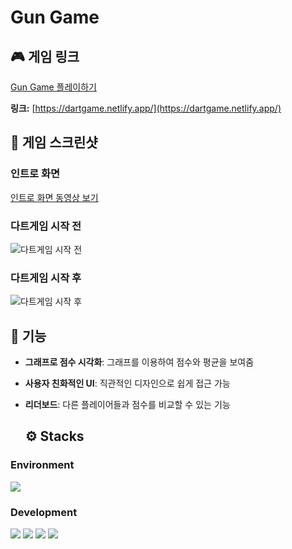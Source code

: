 # Gun Game

## 🎮 게임 링크

[Gun Game 플레이하기](https://dartgame.netlify.app/)

**링크:** [https://dartgame.netlify.app/](https://dartgame.netlify.app/)


## 📸 게임 스크린샷

### 인트로 화면
[인트로 화면 동영상 보기](https://github.com/user-attachments/assets/d518c2d1-9183-402b-a85a-2130fc3955ea)

### 다트게임 시작 전
![다트게임 시작 전](https://github.com/user-attachments/assets/b533e451-eca6-4f48-97a3-d8a7a13d1ac6)

### 다트게임 시작 후
![다트게임 시작 후](https://github.com/user-attachments/assets/b9fd22e1-aeb5-4975-9ba7-c4913b860c9f)

## 🚀 기능
- **그래프로 점수 시각화**: 그래프를 이용하여 점수와 평균을 보여줌
- **사용자 친화적인 UI**: 직관적인 디자인으로 쉽게 접근 가능
- **리더보드**: 다른 플레이어들과 점수를 비교할 수 있는 기능

  ## ⚙ Stacks

### Environment
<div>
  <img src="https://img.shields.io/badge/Visual Studio Code-007ACC?style=flat&logo=visualstudiocode&logoColor=white"/>
</div>

### Development
<div>
  <img src="https://img.shields.io/badge/HTML-E34F26?style=flat&logo=html5&logoColor=white"/>
  <img src="https://img.shields.io/badge/CSS-1572B6?style=flat&logo=css3&logoColor=white"/>
  <img src="https://img.shields.io/badge/JavaScript-F7DF1E?style=flat&logo=javascript&logoColor=white"/>
  <img src="https://img.shields.io/badge/Netlify-00C7B7?style=flat&logo=netlify&logoColor=white"/>
</div>




